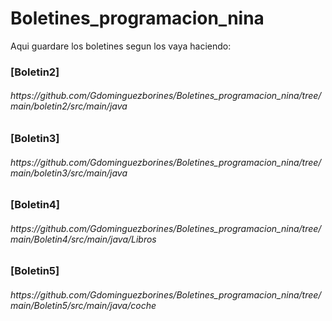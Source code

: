 # Boletines_programacion_nina
 Aqui guardare los boletines segun los vaya haciendo:
<h3>[Boletin2]</h3><h6>https://github.com/Gdominguezborines/Boletines_programacion_nina/tree/main/boletin2/src/main/java</h6>
<h3>[Boletin3]</h3><h6>https://github.com/Gdominguezborines/Boletines_programacion_nina/tree/main/boletin3/src/main/java</h6>
<h3>[Boletin4]</h3><h6>https://github.com/Gdominguezborines/Boletines_programacion_nina/tree/main/Boletin4/src/main/java/Libros</h6>
<h3>[Boletin5]</h3><h6>https://github.com/Gdominguezborines/Boletines_programacion_nina/tree/main/Boletin5/src/main/java/coche</h6>
